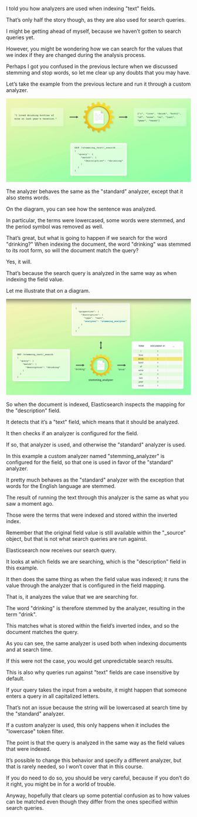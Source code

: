I told you how analyzers are used when indexing "text" fields.

That’s only half the story though, as they are also used for search queries.

I might be getting ahead of myself, because we haven’t gotten to search queries yet.

However, you might be wondering how we can search for the values that we index if they are changed during the analysis process.

Perhaps I got you confused in the previous lecture when we discussed stemming and stop words, so let me clear up any doubts that you may have.

Let’s take the example from the previous lecture and run it through a custom analyzer.

![](images/2022-09-18_19-10.png)

The analyzer behaves the same as the "standard" analyzer, except that it also stems words.

On the diagram, you can see how the sentence was analyzed.

In particular, the terms were lowercased, some words were stemmed, and the period symbol was removed as well.

That’s great, but what is going to happen if we search for the word "drinking?"  When indexing the document, the word "drinking" was stemmed to its root form, so will the document match the query?

 Yes, it will.

That’s because the search query is analyzed in the same way as when indexing the field value.

Let me illustrate that on a diagram.

![](images/2022-09-18_19-14.png)

So when the document is indexed, Elasticsearch inspects the mapping for the "description" field.

It detects that it’s a "text" field, which means that it should be analyzed.

It then checks if an analyzer is configured for the field.

If so, that analyzer is used, and otherwise the "standard" analyzer is used.

In this example a custom analyzer named "stemming_analyzer"  is configured for the field, so that one is used in favor of the "standard" analyzer.

It pretty much behaves as the "standard" analyzer with the exception that words for the English language are stemmed.

The result of running the text through this analyzer is the same as what you saw a moment ago.

Those were the terms that were indexed and stored within the inverted index.

Remember that the original field value is still available within the "_source" object,  but that is not what search queries are run against.

Elasticsearch now receives our search query.

It looks at which fields we are searching, which is the "description" field in this example.

It then does the same thing as when the field value was indexed; it runs the value through the analyzer that is configured in the field mapping.

That is, it analyzes the value that we are searching for.

The word "drinking" is therefore stemmed by the analyzer, resulting in the term "drink".

This matches what is stored within the field’s inverted index, and so the document matches the query.

As you can see, the same analyzer is used both when indexing documents and at search time.

If this were not the case, you would get unpredictable search results.

This is also why queries run against "text" fields are case insensitive by default.

If your query takes the input from a website, it might happen that someone enters a query in all capitalized letters.

That’s not an issue because the string will be lowercased at search time by the "standard" analyzer.

If a custom analyzer is used, this only happens when it includes the "lowercase" token filter.

The point is that the query is analyzed in the same way as the field values that were indexed.

It’s possible to change this behavior and specify a different analyzer, but that is rarely needed, so I won’t cover that in this course.

If you do need to do so, you should be very careful, because if you don’t do it right,  you might be in for a world of trouble.

Anyway, hopefully that clears up some potential confusion as to how values can be matched even though they differ from the ones specified within search queries.

